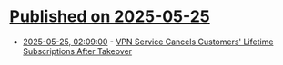 # [Published on 2025-05-25](index.md)

* [2025-05-25, 02:09:00](https://soylentnews.org/article.pl?sid=25/05/24/171234&from=rss) - [VPN Service Cancels Customers' Lifetime Subscriptions After Takeover](https://soylentnews.org/article.pl?sid=25/05/24/171234&from=rss)
